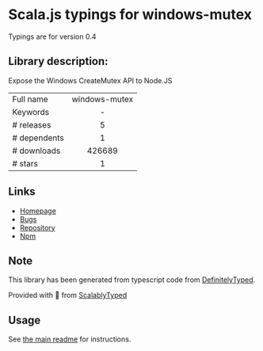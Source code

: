 
# Scala.js typings for windows-mutex

Typings are for version 0.4

## Library description:
Expose the Windows CreateMutex API to Node.JS

|                    |                 |
| ------------------ | :-------------: |
| Full name          | windows-mutex |
| Keywords           | - |
| # releases         | 5 |
| # dependents       | 1 |
| # downloads        | 426689 |
| # stars            | 1 |

## Links
- [Homepage](https://github.com/Microsoft/node-windows-mutex)
- [Bugs](https://github.com/Microsoft/node-windows-mutex/issues)
- [Repository](https://github.com/Microsoft/node-windows-mutex)
- [Npm](https://www.npmjs.com/package/windows-mutex)
    


## Note
This library has been generated from typescript code from [DefinitelyTyped](https://definitelytyped.org).

Provided with :purple_heart: from [ScalablyTyped](https://github.com/oyvindberg/ScalablyTyped)

## Usage
See [the main readme](../../readme.md) for instructions.


